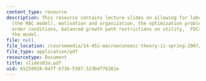 ```yaml
---
content_type: resource
description: This resource contains lecture slides on allowing for labor/leisure choice
  (the RBC model), motivation and organization, the optimization problem, the first
  order conditions, balanced growth path restrictions on utility,  FOCs, and solving
  the model.
file: null
file_location: /coursemedia/14-452-macroeconomic-theory-ii-spring-2007/65259928047fb7365387523bdf76381e_slides03a.pdf
file_type: application/pdf
resourcetype: Document
title: slides03a.pdf
uid: 65259928-047f-b736-5387-523bdf76381e
---
```


